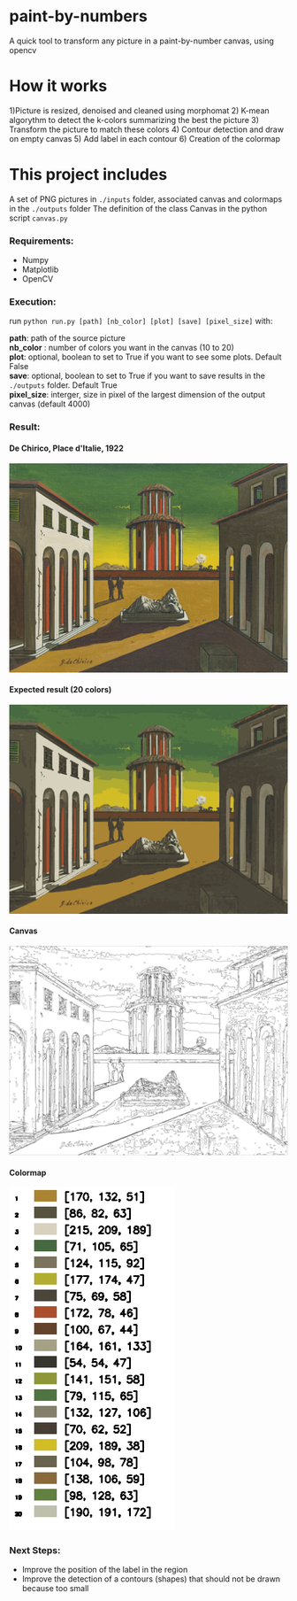# paint-by-numbers
A quick tool to transform any picture in a paint-by-number canvas, using opencv

# How it works
1)Picture is resized, denoised and cleaned using morphomat
2) K-mean algorythm to detect the k-colors summarizing the best the picture
3) Transform the picture to match these colors
4) Contour detection and draw on empty canvas
5) Add label in each contour
6) Creation of the colormap

# This project includes
A set of PNG pictures in `./inputs` folder, associated canvas and colormaps in the `./outputs` folder
The definition of the class Canvas in the python script `canvas.py`

### Requirements:
- Numpy
- Matplotlib
- OpenCV

### Execution:
run `python run.py [path] [nb_color] [plot] [save] [pixel_size]` with:

  **path**: path of the source picture  
  **nb_color** : number of colors you want in the canvas (10 to 20)  
  **plot**: optional, boolean to set to True if you want to see some plots. Default False  
  **save**: optional, boolean to set to True if you want to save results in the `./outputs` folder. Default True  
  **pixel_size**: interger, size in pixel of the largest dimension of the output canvas (default 4000)

### Result:

#### De Chirico, Place d'Italie, 1922
![alt text](https://github.com/Haha89/paint-by-number/blob/master/inputs/chirico.jpg "De Chirico, Place d'Italie, 1922")
#### Expected result (20 colors)
![alt text](https://github.com/Haha89/paint-by-number/blob/master/outputs/chirico-result.png "Expected result")
#### Canvas
![alt text](https://github.com/Haha89/paint-by-number/blob/master/outputs/chirico-canvas.png "Canvas")
#### Colormap
![alt text](https://github.com/Haha89/paint-by-number/blob/master/outputs/chirico-colormap.png "Colormap")

### Next Steps:

- Improve the position of the label in the region
- Improve the detection of a contours (shapes) that should not be drawn because too small
